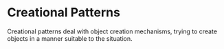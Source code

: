 # Creational Patterns
Creational patterns deal with object creation mechanisms, trying to create objects in a manner suitable to the situation.
